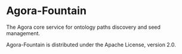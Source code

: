Agora-Fountain
==============

The Agora core service for ontology paths discovery and seed management.

Agora-Fountain is distributed under the Apache License, version 2.0.
